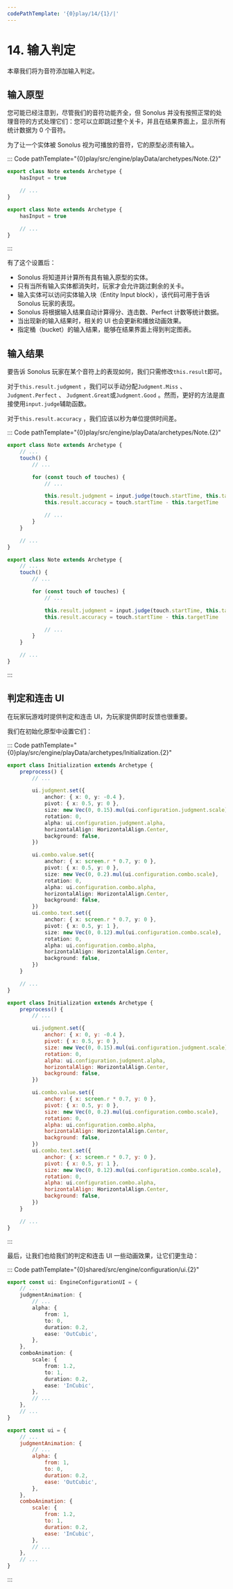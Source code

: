```yaml
---
codePathTemplate: '{0}play/14/{1}/|'
---
```


# 14. 输入判定

本章我们将为音符添加输入判定。

## 输入原型

您可能已经注意到，尽管我们的音符功能齐全，但 Sonolus 并没有按照正常的处理音符的方式处理它们：您可以立即跳过整个关卡，并且在结果界面上，显示所有统计数据为 0 个音符。

为了让一个实体被 Sonolus 视为可播放的音符，它的原型必须有输入。

::: Code pathTemplate="{0}play/src/engine/playData/archetypes/Note.{2}"

```ts
export class Note extends Archetype {
    hasInput = true

    // ...
}
```

```js
export class Note extends Archetype {
    hasInput = true

    // ...
}
```

:::

有了这个设置后：

-   Sonolus 将知道并计算所有具有输入原型的实体。
-   只有当所有输入实体都消失时，玩家才会允许跳过剩余的关卡。
-   输入实体可以访问实体输入块（Entity Input block），该代码可用于告诉 Sonolus 玩家的表现。
-   Sonolus 将根据输入结果自动计算得分、连击数、Perfect 计数等统计数据。
-   当出现新的输入结果时，相关的 UI 也会更新和播放动画效果。
-   指定桶（bucket）的输入结果，能够在结果界面上得到判定图表。

## 输入结果

要告诉 Sonolus 玩家在某个音符上的表现如何，我们只需修改`this.result`即可。

对于`this.result.judgment` ，我们可以手动分配`Judgment.Miss` 、 `Judgment.Perfect` 、 `Judgment.Great`或`Judgment.Good` 。然而，更好的方法是直接使用`input.judge`辅助函数。

对于`this.result.accuracy` ，我们应该以秒为单位提供时间差。

::: Code pathTemplate="{0}play/src/engine/playData/archetypes/Note.{2}"

```ts
export class Note extends Archetype {
    // ...
    touch() {
        // ...

        for (const touch of touches) {
            // ...

            this.result.judgment = input.judge(touch.startTime, this.targetTime, windows)
            this.result.accuracy = touch.startTime - this.targetTime

            // ...
        }
    }

    // ...
}
```

```js
export class Note extends Archetype {
    // ...
    touch() {
        // ...

        for (const touch of touches) {
            // ...

            this.result.judgment = input.judge(touch.startTime, this.targetTime, windows)
            this.result.accuracy = touch.startTime - this.targetTime

            // ...
        }
    }

    // ...
}
```

:::

## 判定和连击 UI

在玩家玩游戏时提供判定和连击 UI，为玩家提供即时反馈也很重要。

我们在初始化原型中设置它们：

::: Code pathTemplate="{0}play/src/engine/playData/archetypes/Initialization.{2}"

```ts
export class Initialization extends Archetype {
    preprocess() {
        // ...

        ui.judgment.set({
            anchor: { x: 0, y: -0.4 },
            pivot: { x: 0.5, y: 0 },
            size: new Vec(0, 0.15).mul(ui.configuration.judgment.scale),
            rotation: 0,
            alpha: ui.configuration.judgment.alpha,
            horizontalAlign: HorizontalAlign.Center,
            background: false,
        })

        ui.combo.value.set({
            anchor: { x: screen.r * 0.7, y: 0 },
            pivot: { x: 0.5, y: 0 },
            size: new Vec(0, 0.2).mul(ui.configuration.combo.scale),
            rotation: 0,
            alpha: ui.configuration.combo.alpha,
            horizontalAlign: HorizontalAlign.Center,
            background: false,
        })
        ui.combo.text.set({
            anchor: { x: screen.r * 0.7, y: 0 },
            pivot: { x: 0.5, y: 1 },
            size: new Vec(0, 0.12).mul(ui.configuration.combo.scale),
            rotation: 0,
            alpha: ui.configuration.combo.alpha,
            horizontalAlign: HorizontalAlign.Center,
            background: false,
        })
    }

    // ...
}
```

```js
export class Initialization extends Archetype {
    preprocess() {
        // ...

        ui.judgment.set({
            anchor: { x: 0, y: -0.4 },
            pivot: { x: 0.5, y: 0 },
            size: new Vec(0, 0.15).mul(ui.configuration.judgment.scale),
            rotation: 0,
            alpha: ui.configuration.judgment.alpha,
            horizontalAlign: HorizontalAlign.Center,
            background: false,
        })

        ui.combo.value.set({
            anchor: { x: screen.r * 0.7, y: 0 },
            pivot: { x: 0.5, y: 0 },
            size: new Vec(0, 0.2).mul(ui.configuration.combo.scale),
            rotation: 0,
            alpha: ui.configuration.combo.alpha,
            horizontalAlign: HorizontalAlign.Center,
            background: false,
        })
        ui.combo.text.set({
            anchor: { x: screen.r * 0.7, y: 0 },
            pivot: { x: 0.5, y: 1 },
            size: new Vec(0, 0.12).mul(ui.configuration.combo.scale),
            rotation: 0,
            alpha: ui.configuration.combo.alpha,
            horizontalAlign: HorizontalAlign.Center,
            background: false,
        })
    }

    // ...
}
```

:::

最后，让我们也给我们的判定和连击 UI 一些动画效果，让它们更生动：

::: Code pathTemplate="{0}shared/src/engine/configuration/ui.{2}"

```ts
export const ui: EngineConfigurationUI = {
    // ...
    judgmentAnimation: {
        // ...
        alpha: {
            from: 1,
            to: 0,
            duration: 0.2,
            ease: 'OutCubic',
        },
    },
    comboAnimation: {
        scale: {
            from: 1.2,
            to: 1,
            duration: 0.2,
            ease: 'InCubic',
        },
        // ...
    },
    // ...
}
```

```js
export const ui = {
    // ...
    judgmentAnimation: {
        // ...
        alpha: {
            from: 1,
            to: 0,
            duration: 0.2,
            ease: 'OutCubic',
        },
    },
    comboAnimation: {
        scale: {
            from: 1.2,
            to: 1,
            duration: 0.2,
            ease: 'InCubic',
        },
        // ...
    },
    // ...
}
```

:::
